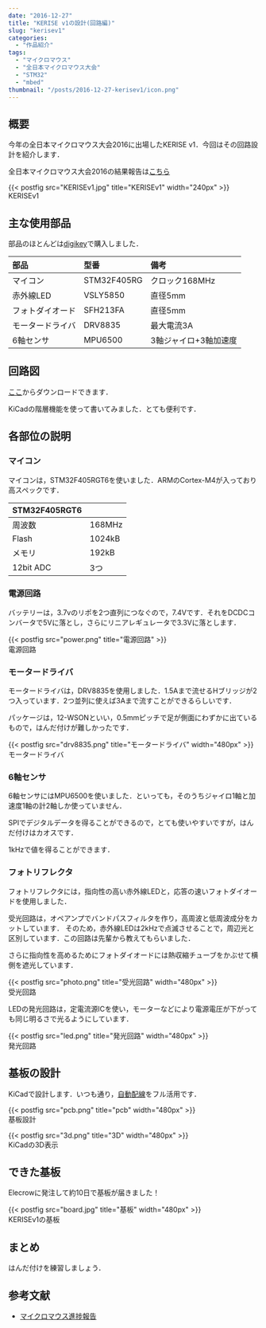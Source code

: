 ```yaml
---
date: "2016-12-27"
title: "KERISE v1の設計(回路編)"
slug: "kerisev1"
categories:
  - "作品紹介"
tags:
  - "マイクロマウス"
  - "全日本マイクロマウス大会"
  - "STM32"
  - "mbed"
thumbnail: "/posts/2016-12-27-kerisev1/icon.png"
---
```


## 概要

今年の全日本マイクロマウス大会2016に出場したKERISE v1．今回はその回路設計を紹介します．

全日本マイクロマウス大会2016の結果報告は[こちら](/posts/2016-11-21-micromouse2016/)

{{< postfig src="KERISEv1.jpg" title="KERISEv1" width="240px" >}}  
KERISEv1

<!--more-->

## 主な使用部品

部品のほとんどは[digikey](http://www.digikey.jp/)で購入しました．

|部品|型番|備考|
|:--|:--|:--|
|マイコン|STM32F405RG|クロック168MHz|
|赤外線LED|VSLY5850|直径5mm|
|フォトダイオード|SFH213FA|直径5mm|
|モータードライバ|DRV8835|最大電流3A|
|6軸センサ|MPU6500|3軸ジャイロ+3軸加速度|

## 回路図

[ここ](sketch.pdf)からダウンロードできます．

KiCadの階層機能を使って書いてみました．とても便利です．

## 各部位の説明

### マイコン

マイコンは，STM32F405RGT6を使いました．ARMのCortex-M4が入っており高スペックです．

|STM32F405RGT6||
|:--|:--|
|周波数|168MHz|
|Flash|1024kB|
|メモリ|192kB|
|12bit ADC|3つ|

### 電源回路

バッテリーは，3.7vのリポを2つ直列につなぐので，7.4Vです．それをDCDCコンバータで5Vに落とし，さらにリニアレギュレータで3.3Vに落とします．

{{< postfig src="power.png" title="電源回路" >}}  
電源回路

### モータードライバ

モータードライバは，DRV8835を使用しました．1.5Aまで流せるHブリッジが2つ入っています．2つ並列に使えば3Aまで流すことができるらしいです．

パッケージは，12-WSONといい，0.5mmピッチで足が側面にわずかに出ているもので，はんだ付けが難しかったです．

{{< postfig src="drv8835.png" title="モータードライバ" width="480px" >}}  
モータードライバ

### 6軸センサ

6軸センサにはMPU6500を使いました．といっても，そのうちジャイロ1軸と加速度1軸の計2軸しか使っていません．

SPIでデジタルデータを得ることができるので，とても使いやすいですが，はんだ付けはカオスです．

1kHzで値を得ることができます．

### フォトリフレクタ

フォトリフレクタには，指向性の高い赤外線LEDと，応答の速いフォトダイオードを使用しました．

受光回路は，オペアンプでバンドパスフィルタを作り，高周波と低周波成分をカットしています．
そのため，赤外線LEDは2kHzで点滅させることで，周辺光と区別しています．この回路は先輩から教えてもらいました．

さらに指向性を高めるためにフォトダイオードには熱収縮チューブをかぶせて横側を遮光しています．

{{< postfig src="photo.png" title="受光回路" width="480px" >}}  
受光回路


LEDの発光回路は，定電流源ICを使い，モーターなどにより電源電圧が下がっても同じ明るさで光るようにしています．

{{< postfig src="led.png" title="発光回路" width="480px" >}}  
発光回路

## 基板の設計

KiCadで設計します．いつも通り，[自動配線](/posts/2016-04-22-freerouting/)をフル活用です．

{{< postfig src="pcb.png" title="pcb" width="480px" >}}  
基板設計

{{< postfig src="3d.png" title="3D" width="480px" >}}  
KiCadの3D表示

## できた基板

Elecrowに発注して約10日で基板が届きました！

{{< postfig src="board.jpg" title="基板" width="480px" >}}  
KERISEv1の基板


## まとめ

はんだ付けを練習しましょう．


## 参考文献

  * [マイクロマウス進捗報告](http://blog.tokor.org/2015/08/16/%E3%83%9E%E3%82%A4%E3%82%AF%E3%83%AD%E3%83%9E%E3%82%A6%E3%82%B9%E9%80%B2%E6%8D%97%E5%A0%B1%E5%91%8A/)

